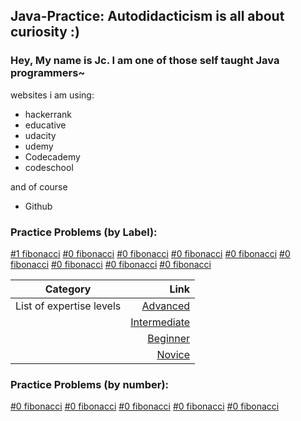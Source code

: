 ## Java-Practice: Autodidacticism is all about curiosity :)

### Hey, My name is Jc. I am one of those self taught Java programmers~

websites i am using: 
+ hackerrank
+ educative
+ udacity
+ udemy
+ Codecademy
+ codeschool

and of course
+ Github

### Practice Problems (by Label):
[#1 fibonacci](https://github.com/jqu224/Java-Practice/issues/1)
[#0 fibonacci](https://github.com/jqu224/Java-Practice/issues/1)
[#0 fibonacci](https://github.com/jqu224/Java-Practice/issues/1)
[#0 fibonacci](https://github.com/jqu224/Java-Practice/issues/1)
[#0 fibonacci](https://github.com/jqu224/Java-Practice/issues/1)
[#0 fibonacci](https://github.com/jqu224/Java-Practice/issues/1)
[#0 fibonacci](https://github.com/jqu224/Java-Practice/issues/1)
[#0 fibonacci](https://github.com/jqu224/Java-Practice/issues/1)
[#0 fibonacci](https://github.com/jqu224/Java-Practice/issues/1)

| Category |   Link |
|----------|------:|
| List of expertise levels | [Advanced](https://github.com/jqu224/Java-Practice/labels/Advanced) |
|  | [Intermediate](https://github.com/jqu224/Java-Practice/labels/Intermediate) |
|  | [Beginner](https://github.com/jqu224/Java-Practice/labels/Beginner) |
|  | [Novice](https://github.com/jqu224/Java-Practice/labels/Novice) |

### Practice Problems (by number):
[#0 fibonacci][0]
[#0 fibonacci][0]
[#0 fibonacci][0]
[#0 fibonacci][0]
[#0 fibonacci][0]

[0]: https://github.com/jqu224/Java-Practice/issues/1 "1"
